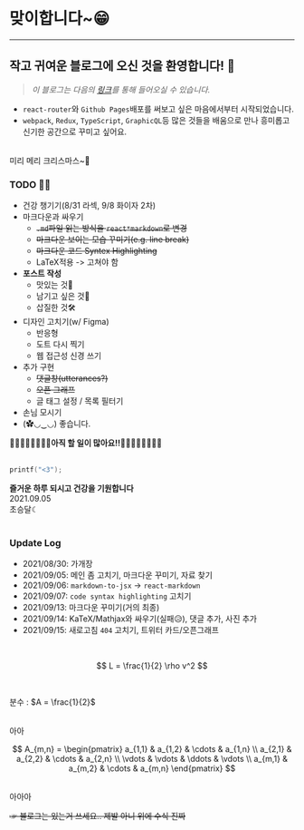 # 맞이합니다~😁
---
## 작고 귀여운 블로그에 오신 것을 환영합니다! 🔮

<!-- ![일식](sun.png) -->

<i>

> 이 블로그는 다음의 [링크](https://blog.crescent.dev)를 통해 들어오실 수 있습니다.
</i>

- `react-router`와 `Github Pages`배포를 써보고 싶은 마음에서부터 시작되었습니다.
- `webpack`, `Redux`, `TypeScript`, `GraphicQL`등 많은 것들을 배움으로 만나 흥미롭고 신기한 공간으로 꾸미고 싶어요.
<br/>
미리 메리 크리스마스~🎄

<br/>

### TODO 🧙‍♂️
* 건강 챙기기(8/31 라섹, 9/8 화이자 2차)
* 마크다운과 싸우기
  * ~~`.md`파일 읽는 방식을 `react*markdown`로 변경~~
  * ~~마크다운 보이는 모습 꾸미기(e.g. line break)~~
  * ~~마크다운 코드 Syntex Highlighting~~
  * LaTeX적용 -> 고쳐야 함
* **포스트 작성**
  * 맛있는 것🍞
  * 남기고 싶은 것💾
  * 삽질한 것🛠
* 디자인 고치기(w/ Figma)
  * 반응형
  * 도트 다시 찍기
  * 웹 접근성 신경 쓰기
* 추가 구현
  * ~~댓글창(utterances?)~~
  * ~~오픈 그래프~~
  * 글 태그 설정 / 목록 필터기
* 손님 모시기
* (✿◡‿◡) 좋습니다.

**🏃‍♂️🏃‍♀️🏃‍♂️🏃‍♀️아직 할 일이 많아요!!🏃‍♂️🏃‍♀️🏃‍♂️🏃‍♀️** <br/> 
<br/>

```c
printf("<3");
```
**즐거운 하루 되시고 건강을 기원합니다** <br/>
2021.09.05 <br/>
초승달☾ <br/>
<br/>

### Update Log
- 2021/08/30: 가개장
- 2021/09/05: 메인 좀 고치기, 마크다운 꾸미기, 자료 찾기
- 2021/09/06: `markdown-to-jsx` -> `react-markdown`
- 2021/09/07: `code syntax highlighting` 고치기
- 2021/09/13: 마크다운 꾸미기(거의 최종)
- 2021/09/14: KaTeX/Mathjax와 싸우기(실패😥), 댓글 추가, 사진 추가
- 2021/09/15: 새로고침 `404` 고치기, 트위터 카드/오픈그래프

<br/>

$$ L = \frac{1}{2} \rho v^2 $$

<br/>

분수 : $A = \frac{1}{2}$

<br/>
아아 
<br/>

$$ 
A_{m,n} =
 \begin{pmatrix}
  a_{1,1} & a_{1,2} & \cdots & a_{1,n} \\
  a_{2,1} & a_{2,2} & \cdots & a_{2,n} \\
  \vdots  & \vdots  & \ddots & \vdots  \\
  a_{m,1} & a_{m,2} & \cdots & a_{m,n}
 \end{pmatrix} 
$$

<br/>
아아아

<br/>

~~☞ 블로그는 있는거 쓰세요.. 제발 아니 위에 수식 진짜~~